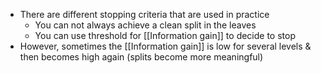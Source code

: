 - There are different stopping criteria that are used in practice
	- You can not always achieve a clean split in the leaves
	- You can use threshold for [[Information gain]] to decide to stop
- However, sometimes the [[Information gain]] is low for several levels & then becomes high again (splits become more meaningful)